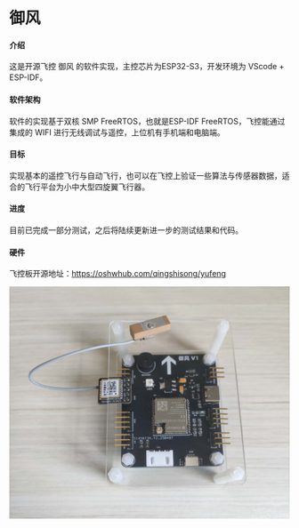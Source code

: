 # 御风

#### 介绍
这是开源飞控 御风 的软件实现，主控芯片为ESP32-S3，开发环境为 VScode + ESP-IDF。

#### 软件架构
软件的实现基于双核 SMP FreeRTOS，也就是ESP-IDF FreeRTOS，飞控能通过集成的 WIFI 进行无线调试与遥控，上位机有手机端和电脑端。


#### 目标
实现基本的遥控飞行与自动飞行，也可以在飞控上验证一些算法与传感器数据，适合的飞行平台为小中大型四旋翼飞行器。


#### 进度
目前已完成一部分测试，之后将陆续更新进一步的测试结果和代码。


#### 硬件
飞控板开源地址：https://oshwhub.com/qingshisong/yufeng

 <img src="assets/picture/封面.jpg" width="868px" />
